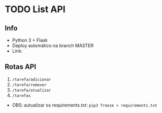 # TODO List API
## Info
* Python 3 + Flask
* Deploy automático na branch MASTER
* Link:

## Rotas API
1. `/tarefa/adicionar`
2. `/tarefa/remover `
3. `/tarefa/atualizar`
4. `/tarefas`

- OBS: autualizar os requirements.txt: `pip3 freeze > requirements.txt`
